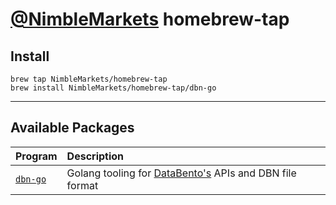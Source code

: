 # [@NimbleMarkets](https://github.com/NimbleMarkets) homebrew-tap

## Install
```
brew tap NimbleMarkets/homebrew-tap
brew install NimbleMarkets/homebrew-tap/dbn-go
```

----

## Available Packages

| Program |Description |
| ----------- | :--------------- |
| [`dbn-go`](https://github.com/NimbleMarkets/dbn-go) |Golang tooling for [DataBento's](https://www.databento.com) APIs and DBN file format |
